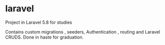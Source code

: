 # laravel
Project in Laravel 5.8 for studies

Contains custom migrations , seeders, Authentication , routing and Laravel CRUDS.
Done in haste for graduation. 
